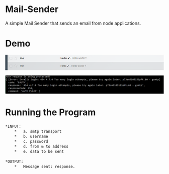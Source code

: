# Mail-Sender
A simple Mail Sender that sends an email from node applications.

# Demo
![success](working.png "mail-sender success")

![error](error.png "mail-sender error")

# Running the Program
	*INPUT: 
		*	a. smtp transport
		*  	b. username
		*  	c. password
 		*  	d. from & to address
 		*  	e. data to be sent

	*OUTPUT: 
		*	Message sent: response.